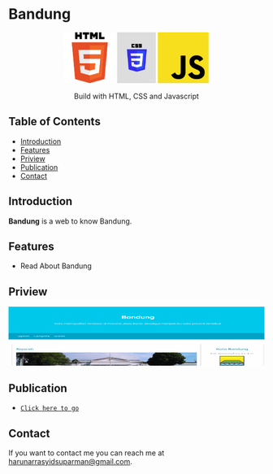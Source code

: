 <h1 align="left">Bandung</h1>
<p align="center">
  <img height="100" src="https://github.com/haras94/Bandung/blob/master/assets/ss%20web/html.png">
  <img height="100" src="https://github.com/haras94/Bandung/blob/master/assets/ss%20web/css.png">
  <img height="100" src="https://github.com/haras94/Bandung/blob/master/assets/ss%20web/javasript.png">
</p>
<p align="center">
  Build with HTML, CSS and Javascript
</p>

## Table of Contents

- [Introduction](#introduction)
- [Features](#features)
- [Priview](#priview)
- [Publication](#publication)
- [Contact](#contact)

## Introduction
<b>Bandung</b> is a web to know Bandung.

## Features
* Read About Bandung

<section id="priview">
	
## Priview
<div class="demo">
    <div class="items">
	<img class="img-demo" src="https://github.com/haras94/Bandung/blob/master/assets/ss%20web/priview-web.gif">   
    </div>
 </section>
 
 ## Publication

* [`Click here to go`](https://trusting-clarke-5b43dc.netlify.app/)

## Contact

If you want to contact me you can reach me at <harunarrasyidsuparman@gmail.com>.
